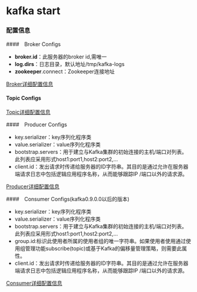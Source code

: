 # kafka start
### 配置信息
####　Broker Configs
+ **broker.id**：此服务器的broker id,需唯一
+ **log.dirs**：日志目录，默认地址/tmp/kafka-logs
+ **zookeeper**.connect：Zookeeper连接地址

[Broker详细配置信息](http://kafka.apache.org/20/documentation.html#brokerconfigs)

#### Topic Configs
[Topic详细配置信息](http://kafka.apache.org/20/documentation.html#topicconfigs)

####　Producer Configs
+ key.serializer：key序列化程序类
+ value.serializer：value序列化程序类
+ bootstrap.servers：用于建立与Kafka集群的初始连接的主机/端口对列表。此列表应采用形式host1:port1,host2:port2,...
+ client.id：发出请求时传递给服务器的ID字符串。其目的是通过允许在服务器端请求日志中包括逻辑应用程序名称，从而能够跟踪IP /端口以外的请求源。

[Producer详细配置信息](http://kafka.apache.org/20/documentation.html#producerconfigs)

####　Consumer Configs(kafka0.9.0.0以后的版本)
+ key.serializer：key序列化程序类
+ value.serializer：value序列化程序类
+ bootstrap.servers：用于建立与Kafka集群的初始连接的主机/端口对列表。此列表应采用形式host1:port1,host2:port2,...
+ group.id:标识此使用者所属的使用者组的唯一字符串。如果使用者使用通过使用组管理功能subscribe(topic)或基于Kafka的偏移量管理策略，则需要此属性。
+ client.id：发出请求时传递给服务器的ID字符串。其目的是通过允许在服务器端请求日志中包括逻辑应用程序名称，从而能够跟踪IP /端口以外的请求源。

[Consumer详细配置信息](http://kafka.apache.org/20/documentation.html#consumerconfigs)




